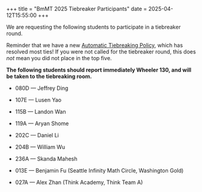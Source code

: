 +++
title = "BmMT 2025 Tiebreaker Participants"
date = 2025-04-12T15:55:00
+++

We are requesting the following students to participate in a tiebreaker round.

Reminder that we have a new [Automatic Tiebreaking Policy](https://berkeley.mt/events/bmmt-2025/#tiebreakers), which has resolved most ties! If you were not called for the tiebreaker round, this does _not_ mean you did not place in the top five.

**The following students should report immediately Wheeler 130, and will be taken to the tiebreaking room.**

- 080D — Jeffrey Ding
- 107E — Lusen Yao
- 115B — Landon Wan
- 119A — Aryan Shome
- 202C — Daniel Li
- 204B — William Wu
- 236A — Skanda Mahesh

- 013E — Benjamin Fu (Seattle Infinity Math Circle, Washington Gold)
- 027A — Alex Zhan (Think Academy, Think Team A)
